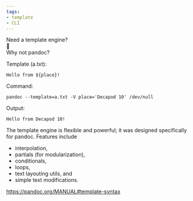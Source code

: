 ```yaml
---
tags:
- template
- CLI
---
```


Need a template engine?\
🦀\
Why not pandoc?

Template (a.txt):

    Hello from ${place}!

Command:

    pandoc --template=a.txt -V place='Decapod 10' /dev/null

Output:

    Hello from Decapod 10!


The template engine is flexible and powerful; it was designed
specifically for pandoc. Features include

- interpolation,
- partials (for modularization),
- conditionals,
- loops,
- text layouting utils, and
- simple text modifications.

https://pandoc.org/MANUAL#template-syntax
